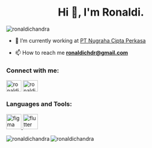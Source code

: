 <h1 align="center">Hi 👋, I'm Ronaldi.</h1>
<p align="left"> <img src="https://komarev.com/ghpvc/?username=ronaldichandra&label=Profile%20views&color=0e75b6&style=flat" alt="ronaldichandra" /> </p>

- 🔭 I’m currently working at [PT Nugraha Cipta Perkasa](https://encepmotor.com)

- 📫 How to reach me **ronaldichdr@gmail.com**

<h3 align="left">Connect with me:</h3>
<p align="left">
<a href="https://fb.com/ronaldichdr" target="blank"><img align="center" src="https://raw.githubusercontent.com/rahuldkjain/github-profile-readme-generator/master/src/images/icons/Social/facebook.svg" alt="ronaldichdr" height="30" width="40" /></a>
<a href="https://instagram.com/ronaldichandra_" target="blank"><img align="center" src="https://raw.githubusercontent.com/rahuldkjain/github-profile-readme-generator/master/src/images/icons/Social/instagram.svg" alt="ronaldichandra_" height="30" width="40" /></a>
</p>

<h3 align="left">Languages and Tools:</h3>
<p align="left"> <a href="https://www.figma.com/" target="_blank" rel="noreferrer"> <img src="https://www.vectorlogo.zone/logos/figma/figma-icon.svg" alt="figma" width="40" height="40"/> </a> <a href="https://flutter.dev" target="_blank" rel="noreferrer"> <img src="https://www.vectorlogo.zone/logos/flutterio/flutterio-icon.svg" alt="flutter" width="40" height="40"/> </a> </p>

<p><img align="left" src="https://github-readme-stats.vercel.app/api/top-langs?username=ronaldichandra&show_icons=true&locale=en&layout=compact" alt="ronaldichandra" /></p>

<p><img align="center" src="https://github-readme-streak-stats.herokuapp.com/?user=ronaldichandra&" alt="ronaldichandra" /></p>
